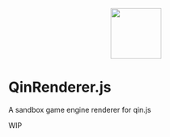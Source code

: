 <p align="center"><img height="100px" width="100px" src="https://raw.githubusercontent.com/TyrealGray/Qin.js/master/qin.png"></p>

# QinRenderer.js
A sandbox game engine renderer for qin.js

WIP
